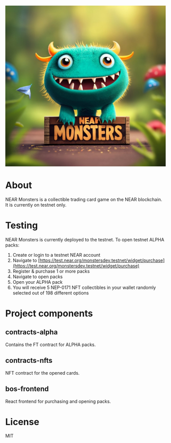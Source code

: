 ![NEAR Monsters logo](logo.jpeg)

# About

NEAR Monsters is a collectible trading card game on the NEAR blockchain. It is currently on testnet only.

# Testing

NEAR Monsters is currently deployed to the testnet. To open testnet ALPHA packs:

1. Create or login to a testnet NEAR account
2. Navigate to [https://test.near.org/monstersdev.testnet/widget/purchase](https://test.near.org/monstersdev.testnet/widget/purchase)
3. Register & purchase 1 or more packs
4. Navigate to open packs
5. Open your ALPHA pack
6. You will receive 5 NEP-0171 NFT collectibles in your wallet randomly selected out of 198 different options

# Project components

## contracts-alpha

Contains the FT contract for ALPHA packs.

## contracts-nfts

NFT contract for the opened cards.

## bos-frontend

React frontend for purchasing and opening packs.

# License

MIT
